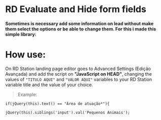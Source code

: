 # RD Evaluate and Hide form fields
#### Sometimes is necessary add some information on lead without make them select the options or be able to change them. For this i made this simple library:

# How use:

On RD Station landing page editor goes to Advanced Settings (Edição Avançada) and add the script on **"JavaScript on HEAD"**, changing the values of `"TITULO AQUI"` and `"VALOR AQUI"` variables to your RD Station variable title and the value of your choice.

>Example:

`if(jQuery(this).text() == "Área de atuação*"){`

`jQuery(this).siblings('input').val('Pequenos Animais');`

